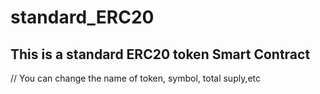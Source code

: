 # standard_ERC20

## This is a standard ERC20 token Smart Contract
//
You can change the name of token, symbol, total suply,etc
